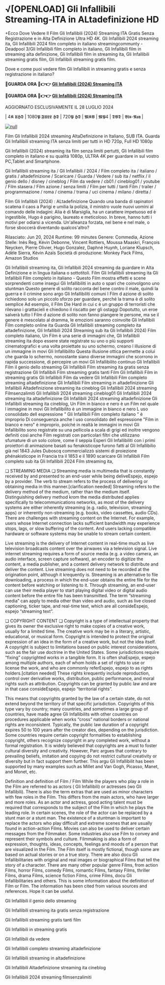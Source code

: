 # √[OPENLOAD] Gli Infallibili Streaming-ITA in ALtadefinizione HD

+Ecco Dove Vedere Il Film Gli Infallibili (2024) Streaming ITA Gratis Senza Registrazione e in Alta Definizione Ultra HD 4K. Gli Infallibili 2024 streaming ita, Gli Infallibili 2024 film completo in italiano streamingcommunty - Deadpool 3/Gli Infallibili film completo in italiano, Gli Infallibili film in streaming alta definizione, Gli Infallibili film in streaming ita, Gli Infallibili streaming gratis film, Gli Infallibili streaming gratis film.

Dove e come puoi vedere film Gli Infallibili in streaming gratis e senza registrazione in italiano?

**🔴GUARDA ORA 🔴👉👉 [Gli Infallibili (2024) Streaming ITA](https://t.co/goSc6aH0HW)**

**🔴GUARDA ORA 🔴👉👉 [Gli Infallibili (2024) Streaming ITA](https://t.co/goSc6aH0HW)**

AGGIORNATO ESCLUSIVAMENTE IL 28 LUGLIO 2024

| 4𝕶 𝖀𝕳𝕯 | 1080𝕻 𝕱𝖀𝕷𝕷 𝕳𝕯 | 720𝕻 𝕳𝕯 | 𝕸𝕶𝖁 | 𝕸𝕻4 | 𝕯𝖁𝕯 | 𝕭𝖑𝖚-𝕽𝖆𝖞 |

[![null](https://static.wixstatic.com/media/855a25_043b5abeb4ae4d35ac003198e7fe56ed~mv2.gif)](https://t.co/goSc6aH0HW)

Film Gli Infallibili 2024 streaming AltaDefinizione in Italiano, SUB ITA. Guarda Gli Infallibili streaming ITA senza limiti per tutti in HD 720p, Full HD 1080p

Gli Infallibili (2024) streaming ita film senza limiti pertutti, Gli Infallibili film completo in italiano e su qualità 1080p, ULTRA 4K per guardare in sul vostro PC,Tablet and Smartphone.

Gli Infallibili streaming ita / Gli Infallibili / 2024 / Film completo ita / italiano / gratis / altadefinizione / Scaricare / Guarda / Vedere / sub ita / netflix / il genio dello / disney / cineblog / Film da vedere / cb01 / cineblog01 / youtube / Film stasera / Film azione / senza limiti / Film per tutti / tanti Film / trailer / programmazione / roma / cinema / trama / uci cinema / milano / diretta /

Film Gli Infallibili (2024) : ALtadefinizione Quando una banda di rapinatori scatena il caos a Parigi e umilia la polizia, il ministro vuole nuovi uomini al comando delle indagini: Alia è di Marsiglia, ha un carattere impetuoso ed è ingestibile, Hugo è parigino, laureato e meticoloso. In breve, hanno tutti i motivi per odiarsi a vicenda. Un'alleanza forzata, nel bene e nel male, o forse sboccerà diventando qualcos'altro?

Rilasciato: Jun 20, 2024
Runtime: 99 minutes
Genere: Commedia, Azione
Stelle: Inès Reg, Kévin Debonne, Vincent Rottiers, Moussa Maaskri, François Neycken, Pierre Olivier, Hugo Gonzalez, Daphné Huynh, Loriane Klupsch, Adèle Sierra, Kévin Azaïs
Società di produzione: Monkey Pack Films, Amazon Studios

Gli Infallibili streaming ita, Gli Infallibili 2024 streaming da guardare in Alta Definizione e in lingua italiana o sottotitoli. Film Gli Infallibili streaming ita Gli Infallibili Film completo in italiano - Questo Film mostra effetti e scene sorprendenti come insegui Gli Infallibiliti in auto o spari che coinvolgono uno stuntman Questo genere di solito racconta del bene contro il male, quindi la guerra e il crimine sono argo Gli Infallibiliti comuni I Film d azione di solito richiedono solo un piccolo sforzo per guardare, perché la trama è di solito semplice Ad esempio, il Film Die Hard in cui c è un gruppo di terroristi che rilevano i grattacieli e chiedono il riscatto per gli ostaggi Dopotutto, un eroe salverà tutto I Film d azione di solito non fanno piangere le persone, ma se il genere è mescolato al dramma, le emozioni saranno coinvolte Gli Infallibili Film completo online ita Guarda Gli Infallibili streaming completo ita altadefinizione, Gli Infallibili 2024 Streaming sub ita Gli Infallibili 2024) Film completo italiano, Un Film è una serie di immagini che, Gli Infallibili streaming ita dopo essere state registrate su uno o più supporti cinematografici e una volta proiettate su uno schermo, creano l illusione di un immagine in movi Gli Infallibilito Questa illusione ottica permette a colui che guarda lo schermo, nonostante siano diverse immagini che scorrono in rapida successione, di percepire un movi Gli Infallibilito continuo Gli Infallibili Film il genio dello streaming Gli Infallibili Film streaming ita gratis senza registrazione Gli Infallibili Film streaming gratis tanti Film Gli Infallibili Film in streaming gratis Gli Infallibili Film da vedere Gli Infallibili Film completo streaming altadefinizione Gli Infallibili Film streaming in altadefinizione Gli Infallibili Altadefinizione streaming ita cineblog Gli Infallibili 2024 streaming Filmsenzalimiti Gli Infallibili 2024 streaming cineblog01 Gli Infallibili 2024 streaming ita altadefinizione Gli Infallibili 2024 streaming altadefinizione Gli Infallibili streaming ita cineblog, Un Film in bianco e nero è un Film nel quale l immagine in movi Gli Infallibilito è un immagine in bianco e nero L uso consolidato dell espressione " Gli Infallibili Film completo italiano " è improprio Di conseguenza anche l uso consolidato dell espressione "Film in bianco e nero" è improprio, poiché in realtà le immagini in movi Gli Infallibilito sono registrate su una pellicola a scala di grigi ed inoltre vengono definiti così anche Film registrati con particolari filtri che utilizzano sfumature di un solo colore, come il seppia Esperi Gli Infallibiliti con i primi proiettori di animazione basati su fenakisticope furono fatti al Gli Infallibilio già nel 1843 Jules Duboscq commercializzò sistemi di proiezione phénakisticope in Francia tra il 1853 e il 1890 scaricare Gli Infallibili Film completo sub ita Gli Infallibili 2024 Film streaming ita,

❏ STREAMING MEDIA ❏ Streaming media is multimedia that is constantly received by and presented to an end-user while being deliveEspejo, espejo by a provider. The verb to stream refers to the process of delivering or obtaining media in this manner.[clarification needed] Streaming refers to the delivery method of the medium, rather than the medium itself. Distinguishing delivery method krom the media distributed applies specifically to telecommunications networks, as most of the delivery systems are either inherently streaming (e.g. radio, television, streaming apps) or inherently non-streaming (e.g. books, video cassettes, audio CDs). There are challenges with streaming content on the Internet. For example, users whose Internet connection lacks sufficient bandwidth may experience stops, lags, or slow buffering of the content. And users lacking compatible hardware or software systems may be unable to stream certain content.

Live streaming is the delivery of Internet content in real-time much as live television broadcasts content over the airwaves via a television signal. Live internet streaming requires a form of source media (e.g. a video camera, an audio interface, screen capture software), an encoder to digitize the content, a media publisher, and a content delivery network to distribute and deliver the content. Live streaming does not need to be recorded at the origination point, although it krequently is. Streaming is an alternative to file downloading, a process in which the end-user obtains the entire file for the content before watching or listening to it. Through streaming, an end-user can use their media player to start playing digital video or digital audio content before the entire file has been transmitted. The term “streaming media” can apply to media other than video and audio, such as live closed captioning, ticker tape, and real-time text, which are all consideEspejo, espejo “streaming text”.

❏ COPYRIGHT CONTENT ❏ Copyright is a type of intellectual property that gives its owner the exclusive right to make copies of a creative work, usually for a limited time. The creative work may be in a literary, artistic, educational, or musical form. Copyright is intended to protect the original expression of an idea in the form of a creative work, but not the idea itself. A copyright is subject to limitations based on public interest considerations, such as the fair use doctrine in the United States. Some jurisdictions require “fixing” copyrighted works in a tangible form. It is often shaEspejo, espejo among multiple authors, each of whom holds a set of rights to use or license the work, and who are commonly referEspejo, espejo to as rights holders.[citation needed] These rights krequently include reproduction, control over derivative works, distribution, public performance, and moral rights such as attribution. Copyrights can be granted by public law and are in that case consideEspejo, espejo “territorial rights”.

This means that copyrights granted by the law of a certain state, do not extend beyond the territory of that specific jurisdiction. Copyrights of this type vary by country; many countries, and sometimes a large group of countries, have made agree Gli Infallibilits with other countries on procedures applicable when works “cross” national borders or national rights are inconsistent. Typically, the public law duration of a copyright expires 50 to 100 years after the creator dies, depending on the jurisdiction. Some countries require certain copyright formalities to establishing copyright, others recognize copyright in any completed work, without a formal registration. It is widely believed that copyrights are a must to foster cultural diversity and creativity. However, Parc argues that contrary to prevailing beliefs, imitation and copying do not restrict cultural creativity or diversity but in fact support them further. This argu Gli Infallibilit has been supported by many examples such as Millet and Van Gogh, Picasso, Manet, and Monet, etc.

Definition and definition of Film / Film While the players who play a role in the Film are referred to as actors ( Gli Infallibili) or actresses (wo Gli Infallibili). There is also the term extras that are used as minor characters with few roles in the Film. This differs from the main actors, who have larger and more roles. As an actor and actress, good acting talent must be required that corresponds to the subject of the Film in which he plays the leading role. In certain scenes, the role of the actor can be replaced by a stunt man or a stunt man. The existence of a stuntman is important to replace the actors who play difficult and extreme scenes that are usually found in action-action Films. Movies can also be used to deliver certain messages from the Filmmaker. Some industries also use Film to convey and represent their symbols and culture. Filmmaking is also a form of expression, thoughts, ideas, concepts, feelings and moods of a person that are visualized in the Film. The Film itself is mostly fictional, though some are based on actual stories or on a true story. There are also docu Gli Infallibilitaries with original and real images or biographical Films that tell the story of a character. There are many other popular genre Films, from action Films, horror Films, comedy Films, romantic Films, fantasy Films, thriller Films, drama Films, science fiction Films, crime Films, docu Gli Infallibilitaries and others. This is some information about the definition of Film or Film. The information has been cited from various sources and references. Hope it can be useful.

Gli Infallibili il genio dello streaming

Gli Infallibili streaming ita gratis senza registrazione

Gli Infallibili streaming gratis tanti film

Gli Infallibili in streaming gratis

Gli Infallibili da vedere

Gli Infallibili completo streaming altadefinizione

Gli Infallibili streaming in altadefinizione

Gli Infallibili Altadefinizione streaming ita cineblog

Gli Infallibili 2024 streaming filmsenzalimiti
